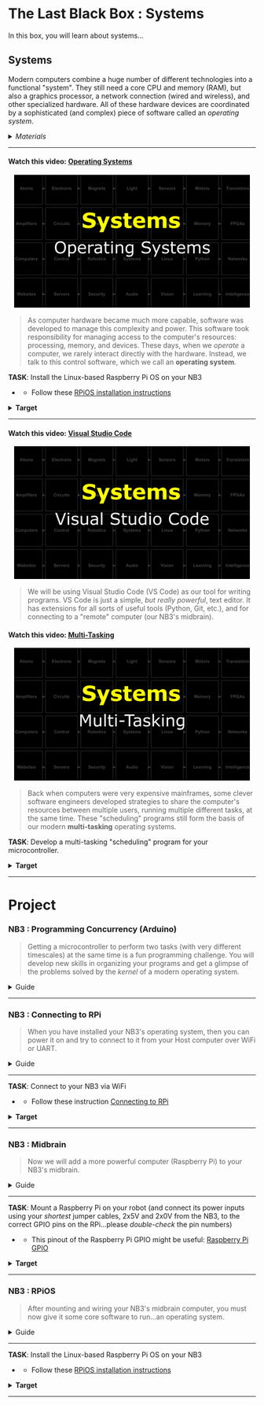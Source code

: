 # The Last Black Box : Systems
In this box, you will learn about systems...

## Systems
Modern computers combine a huge number of different technologies into a functional "system". They still need a core CPU and memory (RAM), but also a graphics processor, a network connection (wired and wireless), and other specialized hardware. All of these hardware devices are coordinated by a sophisticated (and complex) piece of software called an *operating system*.

<details><summary><i>Materials</i></summary><p>

Name|Depth|Description| # |Package|Data|Link|
:-------|:---:|:----------|:-----:|:-:|:--:|:--:|
Computer (RPi4)|01|Raspberry Pi 4b with 2 GB RAM|1|Medium (011)|[-D-](/boxes/systems/_resources/datasheets/rpi4b.pdf)|[-L-](https://uk.farnell.com/raspberry-pi/rpi4-modbp-2gb/raspberry-pi-4-model-b-2gb/dp/3051886)
Heatsinks|01|Heatsinks for RPi 4b chips|1|Large (100)|[-D-](/boxes/systems/_resources/datasheets/rpi4b_heatsinks.jpg)|[-L-](https://www.amazon.co.uk/gp/product/B07VRNT3HX)
SD Card|01|16 GB micro SD card|1|Large (100)|[-D-](/boxes/systems/_resources/datasheets/SanDisk-SDSQUAR-016G-GN6MA-datasheet.pdf)|[-L-](https://uk.farnell.com/integral/inmsdh16g-100v10/16gb-microsdhc-v10-uhs-i-u1/dp/3498606)
USB SD Card IO|01|SD card reader/writer|1|Auxiliary|[-D-](/boxes/systems/)|[-L-](https://www.amazon.co.uk/Beikell-High-speed-Adapter-Supports-MMC-Compatible-Windows/dp/B07L9VT8YY)
M2.5 bolt (6)|01|6 mm long M2.5 bolt|8|Mounting Hardware|[-D-](/boxes/robotics/)|[-L-](https://www.accu.co.uk/pozi-pan-head-screws/9255-SPP-M2-5-6-A2)
M2.5 standoff (20/SS)|01|20 mm long socket-to-socket M2.5 standoff|4|Mounting Hardware|[-D-](/boxes/systems/)|[-L-](https://uk.farnell.com/wurth-elektronik/970200154/standoff-hex-female-female-20mm/dp/2987903)
Cable (Ethernet)|10|RJ45 cact5e ethernet patch cable (1 m)|1|Cables (001)|[-D-](/boxes/systems/_resources/datasheets/ethernet_cable_1m.pdf)|[-L-](https://uk.farnell.com/pro-signal/ps11074/lead-patch-cat-5e-1-00m-black/dp/1734943)

</p></details><hr>

#### Watch this video: [Operating Systems](https://vimeo.com/1036096746)
<p align="center">
<a href="https://vimeo.com/1036096746" title="Control+Click to watch in new tab"><img src="../../boxes/systems/_resources/lessons/thumbnails/Operating-Systems.gif" alt="Operating Systems" width="480"/></a>
</p>

> As computer hardware became much more capable, software was developed to manage this complexity and power. This software took responsibility for managing access to the computer's resources: processing, memory, and devices. These days, when we *operate* a computer, we rarely interact directly with the hardware. Instead, we talk to this control software, which we call an **operating system**.


**TASK**: Install the Linux-based Raspberry Pi OS on your NB3
- - Follow these [RPiOS installation instructions](/boxes/systems/rpios/README.md)
<details><summary><strong>Target</strong></summary>
    Booted!
</details><hr>


#### Watch this video: [Visual Studio Code](https://vimeo.com/1036716612)
<p align="center">
<a href="https://vimeo.com/1036716612" title="Control+Click to watch in new tab"><img src="../../boxes/systems/_resources/lessons/thumbnails/Visual-Studio-Code.gif" alt="Visual Studio Code" width="480"/></a>
</p>

> We will be using Visual Studio Code (VS Code) as our tool for writing programs. VS Code is just a simple, *but really powerful*, text editor. It has extensions for all sorts of useful tools (Python, Git, etc.), and for connecting to a "remote" computer (our NB3's midbrain).


#### Watch this video: [Multi-Tasking](https://vimeo.com/1036086160)
<p align="center">
<a href="https://vimeo.com/1036086160" title="Control+Click to watch in new tab"><img src="../../boxes/systems/_resources/lessons/thumbnails/Multi-Tasking.gif" alt="Multi-Tasking" width="480"/></a>
</p>

> Back when computers were very expensive mainframes, some clever software engineers developed strategies to share the computer's resources between multiple users, running multiple different tasks, at the same time. These "scheduling" programs still form the basis of our modern **multi-tasking** operating systems.


**TASK**: Develop a multi-tasking "scheduling" program for your microcontroller.
<details><summary><strong>Target</strong></summary>
    Changing the timescale of one task should not affect the other.
</details><hr>


# Project
### NB3 : Programming Concurrency (Arduino)
> Getting a microcontroller to perform two tasks (with very different timescales) at the same time is a fun programming challenge. You will develop new skills in organizing your programs and get a glimpse of the problems solved by the *kernel* of a modern operating system.

<details><summary><weak>Guide</weak></summary>
:-:-: A video guide to completing this project can be viewed <a href="https://vimeo.com/1036094397" target="_blank" rel="noopener noreferrer">here</a>.
</details><hr>


### NB3 : Connecting to RPi
> When you have installed your NB3's operating system, then you can power it on and try to connect to it from your Host computer over WiFi or UART.

<details><summary><weak>Guide</weak></summary>
:-:-: A video guide to completing this project can be viewed <a href="https://vimeo.com/1036391512" target="_blank" rel="noopener noreferrer">here</a>.
</details><hr>


**TASK**: Connect to your NB3 via WiFi
- - Follow these instruction [Connecting to RPi](/boxes/systems/connecting/README.md)
<details><summary><strong>Target</strong></summary>
    Connected!
</details><hr>


### NB3 : Midbrain
> Now we will add a more powerful computer (Raspberry Pi) to your NB3's midbrain.

<details><summary><weak>Guide</weak></summary>
:-:-: A video guide to completing this project can be viewed <a href="https://vimeo.com/1036089510" target="_blank" rel="noopener noreferrer">here</a>.
</details><hr>


**TASK**: Mount a Raspberry Pi on your robot (and connect its power inputs using your *shortest* jumper cables, 2x5V and 2x0V from the NB3, to the correct GPIO pins on the RPi...please *double-check* the pin numbers)
- - This pinout of the Raspberry Pi GPIO might be useful: [Raspberry Pi GPIO](/boxes/systems/_resources/images/rpi_GPIO_pinout.png)
<details><summary><strong>Target</strong></summary>
    A powered and blinking RPi midbrain.
</details><hr>


### NB3 : RPiOS
> After mounting and wiring your NB3's midbrain computer, you must now give it some core software to run...an operating system.

<details><summary><weak>Guide</weak></summary>
:-:-: A video guide to completing this project can be viewed <a href="https://vimeo.com/1036095710" target="_blank" rel="noopener noreferrer">here</a>.
</details><hr>


**TASK**: Install the Linux-based Raspberry Pi OS on your NB3
- - Follow these [RPiOS installation instructions](/boxes/systems/rpios/README.md)
<details><summary><strong>Target</strong></summary>
    Booted!
</details><hr>



